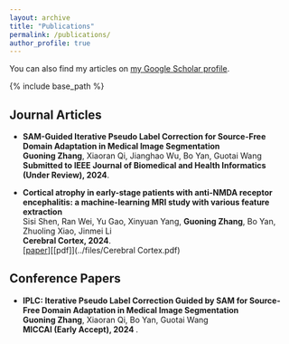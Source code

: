 ```yaml
---
layout: archive
title: "Publications"
permalink: /publications/
author_profile: true
---
```


 You can also find my articles on [my Google Scholar profile](https://scholar.google.com/citations?user=yZkan2cAAAAJ&hl=en).

{% include base_path %}
## Journal Articles
  * <b>SAM-Guided Iterative Pseudo Label Correction for Source-Free Domain Adaptation in Medical Image Segmentation</b> <br> 
  <b>Guoning Zhang</b>, Xiaoran Qi, Jianghao Wu, Bo Yan, Guotai Wang <br> 
  <b>Submitted to IEEE Journal of Biomedical and Health Informatics (Under Review), 2024</b>.<br>

  * <b>Cortical atrophy in early-stage patients with anti-NMDA receptor encephalitis: a machine-learning MRI study with various feature extraction</b> <br> 
    Sisi Shen, Ran Wei, Yu Gao, Xinyuan Yang, <b>Guoning Zhang</b>, Bo Yan, Zhuoling Xiao, Jinmei Li <br> 
    <b>Cerebral Cortex, 2024</b>.<br>
    [[paper](https://doi.org/10.1093/cercor/bhad499)][[pdf]](../files/Cerebral Cortex.pdf)

## Conference Papers
* <b>IPLC: Iterative Pseudo Label Correction Guided by SAM for Source-Free Domain Adaptation in Medical Image Segmentation</b> <br> 
  <b>Guoning Zhang</b>, Xiaoran Qi, Bo Yan, Guotai Wang<br>
  <b>MICCAI (Early Accept), 2024 </b>.<br>
